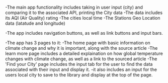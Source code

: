 -The main app functionality includes taking in user input (city) and comparing it to the associated API, printing the City data
-The data includes its AQI (Air Quality) rating 
-The cities local time
-The Stations Geo Location data (latatude and longitude)

-The app includes navigation buttons, as well as link buttons and input bars.

 -The app has 3 pages to it:
    -The home page with basic information on climate change and why it is important, along with the source article 
    -The learn more page includes a detailed explaination on how global temperature changes with climate change, as well as a link to the sourced article 
    -The 'Find your City' page includes the input tab for the user to find the data associated with their input and display it. 
        -it also includes an input for the users local city to save to the library and display at the top of the page.
